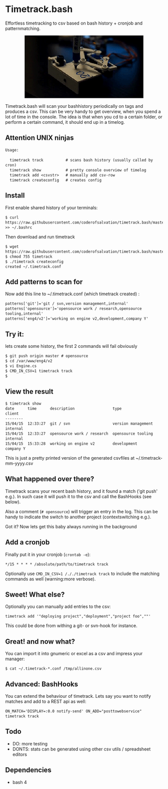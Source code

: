 Timetrack.bash
==============
Effortless timetracking to csv based on bash history + cronjob and patternmatching.

<center><img alt="" src=".res/anim.gif"/></center>

Timetrack.bash will scan your bashhistory periodically on tags and produces a csv.
This can be very handy to get overview, when you spend a lot of time in the console.
The idea is that when you cd to a certain folder, or perform a certain command, it should end up in a timelog.

## Attention UNIX ninjas 

    Usage:

      timetrack track          # scans bash history (usually called by cron)
      timetrack show           # pretty console overview of timelog 
      timetrack add <csvstr>   # manually add csv-row
      timetrack createconfig   # creates config

## Install

First enable shared history of your terminals:

    $ curl https://raw.githubusercontent.com/coderofsalvation/timetrack.bash/master/.bashrc >> ~/.bashrc

Then download and run timetrack

    $ wget https://raw.githubusercontent.com/coderofsalvation/timetrack.bash/master/timetrack 
    $ chmod 755 timetrack
    $ ./timetrack createconfig 
    created ~/.timetrack.conf

## Add patterns to scan for

Now add this line to ~/.timetrack.conf (which timetrack created) :

    patterns['git']='git / svn,version management,internal'
    patterns['opensource']='opensource work / research,opensource tooling,internal'
    patterns['eng4/v2']='working on engine v2,development,company Y'
    
## Try it:

lets create some history, the first 2 commands will fail obviously

    $ git push origin master # opensource 
    $ cd /var/www/eng4/v2
    $ vi Engine.cs
    $ CMD_IN_CSV=1 timetrack track
    $


## View the result 

    $ timetrack show 
    date      time      description                 type                client
    --------
    15/04/15  12:33:27  git / svn                   version management  internal
    15/04/15  12:33:27  opensource work / research  opensource tooling  internal
    15/04/15  15:33:28  working on engine v2        development         company Y

This is just a pretty printed version of the generated csvfiles at ~/.timetrack-mm-yyyy.csv

## What happened over there?

Timetrack scans your recent bash history, and it found a match ('git push' e.g.).
In such case it will push it to the csv and call the BashHooks (see below).

Also a comment (`# opensource`) will trigger an entry in the log.
This can be handy to indicate the switch to another project (contextswitching e.g.).

Got it?
Now lets get this baby always running in the background

## Add a cronjob

Finally put it in your cronjob (`crontab -e`):

    */15 * * * * /absolute/path/to/timetrack track 

Optionally use `CMD_IN_CSV=1 /././timetrack track` to include the matching commands as well (warning:more verbose).

## Sweet! What else?

Optionally you can manually add entries to the csv: 

    timetrack add '"deploying project","deployment","project foo",""'

This could be done from withing a git- or svn-hook for instance.

## Great! and now what?

You can import it into gnumeric or excel as a csv and impress your manager:

    $ cat ~/.timetrack-*.conf /tmp/allinone.csv

## Advanced: BashHooks

You can extend the behaviour of timetrack. Lets say you 
want to notify matches and add to a REST api as well:

    ON_MATCH='DISPLAY=:0.0 notify-send' ON_ADD="posttowebservice" timetrack track 

## Todo

* DO: more testing 
* DONTS: stats can be generated using other csv utils / spreadsheet editors

## Dependencies

* bash 4

